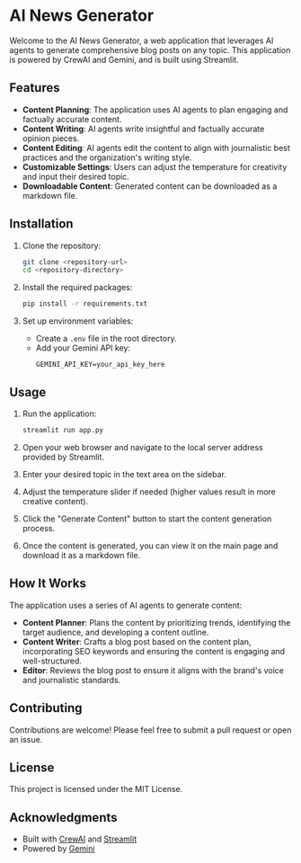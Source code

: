 # AI News Generator

Welcome to the AI News Generator, a web application that leverages AI agents to generate comprehensive blog posts on any topic. This application is powered by CrewAI and Gemini, and is built using Streamlit.

## Features

- **Content Planning**: The application uses AI agents to plan engaging and factually accurate content.
- **Content Writing**: AI agents write insightful and factually accurate opinion pieces.
- **Content Editing**: AI agents edit the content to align with journalistic best practices and the organization's writing style.
- **Customizable Settings**: Users can adjust the temperature for creativity and input their desired topic.
- **Downloadable Content**: Generated content can be downloaded as a markdown file.

## Installation

1. Clone the repository:
   ```bash
   git clone <repository-url>
   cd <repository-directory>
   ```

2. Install the required packages:
   ```bash
   pip install -r requirements.txt
   ```

3. Set up environment variables:
   - Create a `.env` file in the root directory.
   - Add your Gemini API key:
     ```
     GEMINI_API_KEY=your_api_key_here
     ```

## Usage

1. Run the application:
   ```bash
   streamlit run app.py
   ```

2. Open your web browser and navigate to the local server address provided by Streamlit.

3. Enter your desired topic in the text area on the sidebar.

4. Adjust the temperature slider if needed (higher values result in more creative content).

5. Click the "Generate Content" button to start the content generation process.

6. Once the content is generated, you can view it on the main page and download it as a markdown file.

## How It Works

The application uses a series of AI agents to generate content:

- **Content Planner**: Plans the content by prioritizing trends, identifying the target audience, and developing a content outline.
- **Content Writer**: Crafts a blog post based on the content plan, incorporating SEO keywords and ensuring the content is engaging and well-structured.
- **Editor**: Reviews the blog post to ensure it aligns with the brand's voice and journalistic standards.

## Contributing

Contributions are welcome! Please feel free to submit a pull request or open an issue.

## License

This project is licensed under the MIT License.

## Acknowledgments

- Built with [CrewAI](https://crewai.com) and [Streamlit](https://streamlit.io)
- Powered by [Gemini](https://gemini.com)
